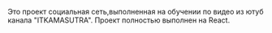  Это проект социальная сеть,выполненная на обучении по видео из ютуб канала "ITKAMASUTRA".
 Проект полностью выполнен на React.
